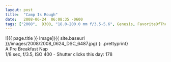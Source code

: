 ```yaml
---
layout: post
title:  "Camp Is Rough"
date:   2008-06-24  06:08:35 -0600
tags: ["2008",  D300, "18.0-200.0 mm f/3.5-5.6", Genesis, FavoriteOfTheYear]
---
```

![{{ page.title }} Image]({{ site.baseurl }}/images/2008/2008_0624_DSC_6487.jpg)
{: .prettyprint}  
A Pre Breakfast Nap  
1/8 sec, f/3.5, ISO 400 - Shutter clicks this day: 178